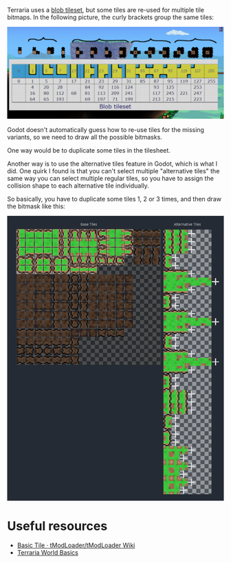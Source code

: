 Terraria uses a [blob tileset](http://www.cr31.co.uk/stagecast/wang/blob.html),
but some tiles are re-used for multiple tile bitmaps.
In the following picture, the curly brackets group the same tiles:

![](./img/tiles.png)

Godot doesn't automatically guess how to re-use tiles for the missing variants,
so we need to draw all the possible bitmasks.

One way would be to duplicate some tiles in the tilesheet.

Another way is to use the alternative tiles feature in Godot, which is what I did.
One quirk I found is that you can't select multiple "alternative tiles" the same way you can select multiple regular tiles,
so you have to assign the collision shape to each alternative tile individually.

So basically, you have to duplicate some tiles 1, 2 or 3 times,
and then draw the bitmask like this:

![](./img/bitmask.png)

# Useful resources
- [Basic Tile · tModLoader/tModLoader Wiki](https://github.com/tModLoader/tModLoader/wiki/Basic-Tile)
- [Terraria World Basics](https://tconfig.fandom.com/wiki/Terraria_World_Basics)